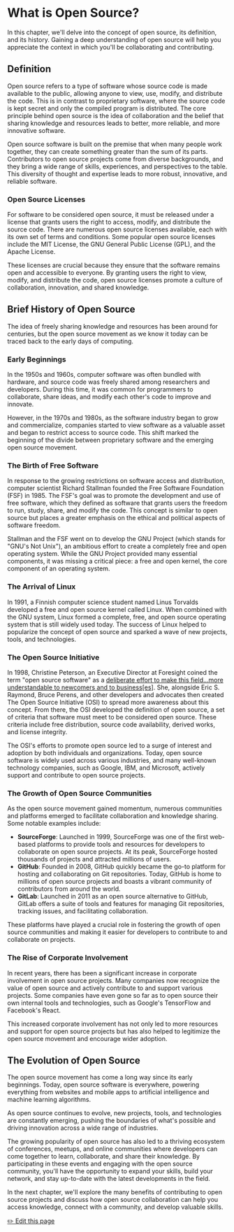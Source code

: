 # What is Open Source?

In this chapter, we'll delve into the concept of open source, its definition, and its history. Gaining a deep understanding of open source will help you appreciate the context in which you'll be collaborating and contributing.

## Definition

Open source refers to a type of software whose source code is made available to the public, allowing anyone to view, use, modify, and distribute the code. This is in contrast to proprietary software, where the source code is kept secret and only the compiled program is distributed. The core principle behind open source is the idea of collaboration and the belief that sharing knowledge and resources leads to better, more reliable, and more innovative software.

Open source software is built on the premise that when many people work together, they can create something greater than the sum of its parts. Contributors to open source projects come from diverse backgrounds, and they bring a wide range of skills, experiences, and perspectives to the table. This diversity of thought and expertise leads to more robust, innovative, and reliable software.

### Open Source Licenses

For software to be considered open source, it must be released under a license that grants users the right to access, modify, and distribute the source code. There are numerous open source licenses available, each with its own set of terms and conditions. Some popular open source licenses include the MIT License, the GNU General Public License (GPL), and the Apache License.

These licenses are crucial because they ensure that the software remains open and accessible to everyone. By granting users the right to view, modify, and distribute the code, open source licenses promote a culture of collaboration, innovation, and shared knowledge.

## Brief History of Open Source

The idea of freely sharing knowledge and resources has been around for centuries, but the open source movement as we know it today can be traced back to the early days of computing.

### Early Beginnings

In the 1950s and 1960s, computer software was often bundled with hardware, and source code was freely shared among researchers and developers. During this time, it was common for programmers to collaborate, share ideas, and modify each other's code to improve and innovate.

However, in the 1970s and 1980s, as the software industry began to grow and commercialize, companies started to view software as a valuable asset and began to restrict access to source code. This shift marked the beginning of the divide between proprietary software and the emerging open source movement.

### The Birth of Free Software

In response to the growing restrictions on software access and distribution, computer scientist Richard Stallman founded the Free Software Foundation (FSF) in 1985. The FSF's goal was to promote the development and use of free software, which they defined as software that grants users the freedom to run, study, share, and modify the code. This concept is similar to open source but places a greater emphasis on the ethical and political aspects of software freedom.

Stallman and the FSF went on to develop the GNU Project (which stands for "GNU's Not Unix"), an ambitious effort to create a completely free and open operating system. While the GNU Project provided many essential components, it was missing a critical piece: a free and open kernel, the core component of an operating system.

### The Arrival of Linux

In 1991, a Finnish computer science student named Linus Torvalds developed a free and open source kernel called Linux. When combined with the GNU system, Linux formed a complete, free, and open source operating system that is still widely used today. The success of Linux helped to popularize the concept of open source and sparked a wave of new projects, tools, and technologies.

### The Open Source Initiative

In 1998, Christine Peterson, an Executive Director at Foresight coined the term "open source software" as a [deliberate effort to make this field...more understandable to newcomers and to business[es]](https://opensource.com/article/18/2/coining-term-open-source-software). She, alongside Eric S. Raymond, Bruce Perens, and other developers and advocates then created The Open Source Initiative (OSI) to spread more awareness about this concept. From there, the OSI developed the definition of open source, a set of criteria that software must meet to be considered open source. These criteria include free distribution, source code availability, derived works, and license integrity.

The OSI's efforts to promote open source led to a surge of interest and adoption by both individuals and organizations. Today, open source software is widely used across various industries, and many well-known technology companies, such as Google, IBM, and Microsoft, actively support and contribute to open source projects.

### The Growth of Open Source Communities

As the open source movement gained momentum, numerous communities and platforms emerged to facilitate collaboration and knowledge sharing. Some notable examples include:

- **SourceForge**: Launched in 1999, SourceForge was one of the first web-based platforms to provide tools and resources for developers to collaborate on open source projects. At its peak, SourceForge hosted thousands of projects and attracted millions of users.
- **GitHub**: Founded in 2008, GitHub quickly became the go-to platform for hosting and collaborating on Git repositories. Today, GitHub is home to millions of open source projects and boasts a vibrant community of contributors from around the world.
- **GitLab**: Launched in 2011 as an open source alternative to GitHub, GitLab offers a suite of tools and features for managing Git repositories, tracking issues, and facilitating collaboration.

These platforms have played a crucial role in fostering the growth of open source communities and making it easier for developers to contribute to and collaborate on projects.

### The Rise of Corporate Involvement

In recent years, there has been a significant increase in corporate involvement in open source projects. Many companies now recognize the value of open source and actively contribute to and support various projects. Some companies have even gone so far as to open source their own internal tools and technologies, such as Google's TensorFlow and Facebook's React.

This increased corporate involvement has not only led to more resources and support for open source projects but has also helped to legitimize the open source movement and encourage wider adoption.

## The Evolution of Open Source

The open source movement has come a long way since its early beginnings. Today, open source software is everywhere, powering everything from websites and mobile apps to artificial intelligence and machine learning algorithms.

As open source continues to evolve, new projects, tools, and technologies are constantly emerging, pushing the boundaries of what's possible and driving innovation across a wide range of industries.

The growing popularity of open source has also led to a thriving ecosystem of conferences, meetups, and online communities where developers can come together to learn, collaborate, and share their knowledge. By participating in these events and engaging with the open source community, you'll have the opportunity to expand your skills, build your network, and stay up-to-date with the latest developments in the field.

In the next chapter, we'll explore the many benefits of contributing to open source projects and discuss how open source collaboration can help you access knowledge, connect with a community, and develop valuable skills.

<!-- [Next Section ->](../intro-oss/03-why-open-source.md) -->

<a href="https://github.com/open-sauced/intro/edit/main/02-what-is-open-source.md">
  ✏️  Edit this page
</a>
